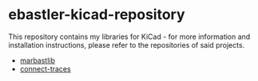# ebastler-kicad-repository
This repository contains my libraries for KiCad - for more information and installation instructions, please refer to the repositories of said projects.

* [marbastlib](https://github.com/ebastler/marbastlib)
* [connect-traces](https://github.com/ebastler/connect-traces)